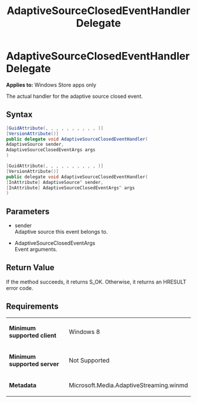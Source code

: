 ﻿---
title: AdaptiveSourceClosedEventHandler Delegate
TOCTitle: AdaptiveSourceClosedEventHandler Delegate
ms:assetid: fbe5303f-95bc-4f42-8287-3052bb457f93
ms:mtpsurl: https://msdn.microsoft.com/en-us/library/JJ822876(v=VS.90)
ms:contentKeyID: 50079630
ms.date: 11/19/2012
mtps_version: v=VS.90
dev_langs:
- csharp
- c++
---

# AdaptiveSourceClosedEventHandler Delegate

**Applies to:** Windows Store apps only

The actual handler for the adaptive source closed event.

## Syntax

``` csharp
[GuidAttribute(, , , , , , , , , , )]
[VersionAttribute()]
public delegate void AdaptiveSourceClosedEventHandler(
AdaptiveSource sender,
AdaptiveSourceClosedEventArgs args
)
```

``` c++
[GuidAttribute(, , , , , , , , , , )]
[VersionAttribute()]
public delegate void AdaptiveSourceClosedEventHandler(
[InAttribute] AdaptiveSource^ sender,
[InAttribute] AdaptiveSourceClosedEventArgs^ args
)
```

## Parameters

  - sender  
    Adaptive source this event belongs to.

  - AdaptiveSourceClosedEventArgs  
    Event arguments.

## Return Value

If the method succeeds, it returns S\_OK. Otherwise, it returns an HRESULT error code.

## Requirements

<table>
<colgroup>
<col style="width: 50%" />
<col style="width: 50%" />
</colgroup>
<tbody>
<tr class="odd">
<td><p><strong>Minimum supported client</strong></p></td>
<td><p>Windows 8</p></td>
</tr>
<tr class="even">
<td><p><strong>Minimum supported server</strong></p></td>
<td><p>Not Supported</p></td>
</tr>
<tr class="odd">
<td><p><strong>Metadata</strong></p></td>
<td><p>Microsoft.Media.AdaptiveStreaming.winmd</p></td>
</tr>
</tbody>
</table>

